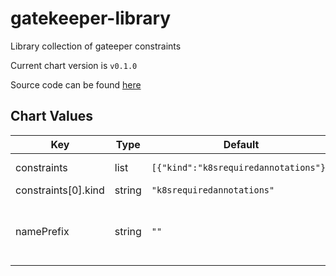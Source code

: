 gatekeeper-library
==================
Library collection of gateeper constraints

Current chart version is `v0.1.0`

Source code can be found [here](https://github.com/xenitab/gatekeeper-library)



## Chart Values

| Key | Type | Default | Description |
|-----|------|---------|-------------|
| constraints | list | `[{"kind":"k8srequiredannotations"}]` | Constraints to create |
| constraints[0].kind | string | `"k8srequiredannotations"` | foobar |
| namePrefix | string | `""` | Prefix to append before resource names |
